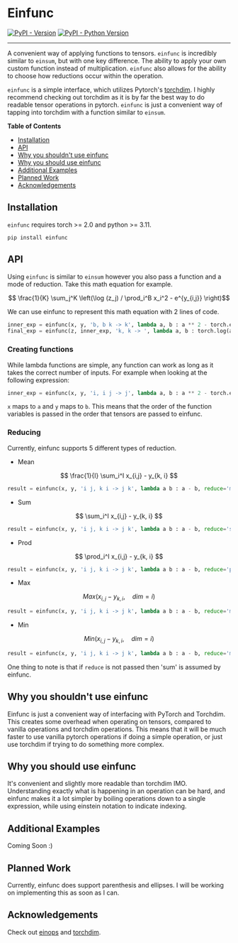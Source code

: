 # Einfunc

[![PyPI - Version](https://img.shields.io/pypi/v/einfunc.svg)](https://pypi.org/project/einfunc)
[![PyPI - Python Version](https://img.shields.io/pypi/pyversions/einfunc.svg)](https://pypi.org/project/einfunc)

-----

A convenient way of applying functions to tensors. `einfunc` is incredibly similar to `einsum`, but with one key difference. The ability to apply your own custom function instead of multiplication. `einfunc` also allows for the ability to choose how reductions occur within the operation.

`einfunc` is a simple interface, which utilizes Pytorch's [torchdim](https://github.com/facebookresearch/torchdim). I highly recommend checking out torchdim as it is by far the best way to do readable tensor operations in pytorch. `einfunc` is just a convenient way of tapping into torchdim with a function similar to `einsum`.

**Table of Contents**

- [Installation](#installation)
- [API](#api)
- [Why you shouldn't use einfunc](#why-not-use)
- [Why you should use einfunc](#why-yes-use)
- [Additional Examples](#additional-examples)
- [Planned Work](#planned-work)
- [Acknowledgements](#acknowledgements)


## Installation

`einfunc` requires torch >= 2.0 and python >= 3.11.

```console
pip install einfunc
```
## API

Using `einfunc` is similar to `einsum` however you also pass a function and a mode of reduction. Take this math equation for example.

$$ \frac{1}{K} \sum_j^K \left(\log (z_j) / \prod_i^B x_i^2 - e^{y_{i,j}} \right)$$

We can use einfunc to represent this math equation with 2 lines of code.
```python
inner_exp = einfunc(x, y, 'b, b k -> k', lambda a, b : a ** 2 - torch.exp(b), reduce='prod')
final_exp = einfunc(z, inner_exp, 'k, k -> ', lambda a, b : torch.log(a) / b, reduce='mean')
```
### Creating functions
While lambda functions are simple, any function can work as long as it takes the correct number of inputs. For example when looking at the following expression:

```python
inner_exp = einfunc(x, y, 'i, i j -> j', lambda a, b : a ** 2 - torch.exp(b), reduce='prod')
```
`x` maps to `a` and `y` maps to `b`. This means that the order of the function variables is passed in the order that tensors are passed to einfunc.

### Reducing
Currently, einfunc supports 5 different types of reduction. 
- Mean

$$ \frac{1}{I} \sum_i^I x_{i,j} - y_{k, i} $$

```python
result = einfunc(x, y, 'i j, k i -> j k', lambda a b : a - b, reduce='mean')
```
  
- Sum
  
$$ \sum_i^I x_{i,j} - y_{k, i} $$

```python
result = einfunc(x, y, 'i j, k i -> j k', lambda a b : a - b, reduce='sum')
```
  
- Prod
  
$$ \prod_i^I x_{i,j} - y_{k, i} $$

```python
result = einfunc(x, y, 'i j, k i -> j k', lambda a b : a - b, reduce='prod')
```

- Max

$$ Max(x_{i,j} - y_{k, i}, \quad dim=i) $$

```python
result = einfunc(x, y, 'i j, k i -> j k', lambda a b : a - b, reduce='max')
```
- Min

$$ Min(x_{i,j} - y_{k, i}, \quad dim=i) $$

```python
result = einfunc(x, y, 'i j, k i -> j k', lambda a b : a - b, reduce='min')
```

One thing to note is that if `reduce` is not passed then 'sum' is assumed by einfunc.

## Why you shouldn't use einfunc <a name="why-not-use"></a>

Einfunc is just a convenient way of interfacing with PyTorch and Torchdim. This creates some overhead when operating on tensors, compared to vanilla operations and torchdim operations. This means that it will be much faster to use vanilla pytorch operations if doing a simple operation, or just use torchdim if trying to do something more complex.

## Why you should use einfunc <a name="why-yes-use"></a>

It's convenient and slightly more readable than torchdim IMO. Understanding exactly what is happening in an operation can be hard, and einfunc makes it a lot simpler by boiling operations down to a single expression, while using einstein notation to indicate indexing.

## Additional Examples <a name="additional-examples"></a>

Coming Soon :)

## Planned Work <a name="planned-work"></a>

Currently, einfunc does support parenthesis and ellipses. I will be working on implementing this as soon as I can.

## Acknowledgements

Check out [einops](https://github.com/arogozhnikov/einops) and [torchdim](https://github.com/facebookresearch/torchdim).
